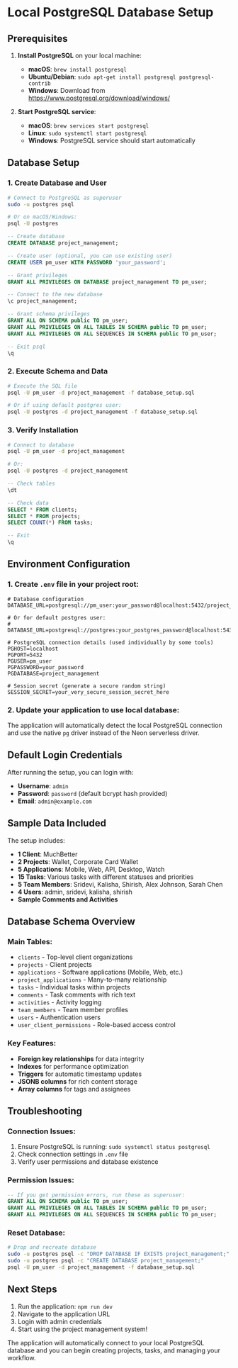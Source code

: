 # Local PostgreSQL Database Setup

## Prerequisites

1. **Install PostgreSQL** on your local machine:
   - **macOS**: `brew install postgresql`
   - **Ubuntu/Debian**: `sudo apt-get install postgresql postgresql-contrib`
   - **Windows**: Download from https://www.postgresql.org/download/windows/

2. **Start PostgreSQL service**:
   - **macOS**: `brew services start postgresql`
   - **Linux**: `sudo systemctl start postgresql`
   - **Windows**: PostgreSQL service should start automatically

## Database Setup

### 1. Create Database and User

```bash
# Connect to PostgreSQL as superuser
sudo -u postgres psql

# Or on macOS/Windows:
psql -U postgres
```

```sql
-- Create database
CREATE DATABASE project_management;

-- Create user (optional, you can use existing user)
CREATE USER pm_user WITH PASSWORD 'your_password';

-- Grant privileges
GRANT ALL PRIVILEGES ON DATABASE project_management TO pm_user;

-- Connect to the new database
\c project_management;

-- Grant schema privileges
GRANT ALL ON SCHEMA public TO pm_user;
GRANT ALL PRIVILEGES ON ALL TABLES IN SCHEMA public TO pm_user;
GRANT ALL PRIVILEGES ON ALL SEQUENCES IN SCHEMA public TO pm_user;

-- Exit psql
\q
```

### 2. Execute Schema and Data

```bash
# Execute the SQL file
psql -U pm_user -d project_management -f database_setup.sql

# Or if using default postgres user:
psql -U postgres -d project_management -f database_setup.sql
```

### 3. Verify Installation

```bash
# Connect to database
psql -U pm_user -d project_management

# Or:
psql -U postgres -d project_management
```

```sql
-- Check tables
\dt

-- Check data
SELECT * FROM clients;
SELECT * FROM projects;
SELECT COUNT(*) FROM tasks;

-- Exit
\q
```

## Environment Configuration

### 1. Create `.env` file in your project root:

```env
# Database configuration
DATABASE_URL=postgresql://pm_user:your_password@localhost:5432/project_management

# Or for default postgres user:
# DATABASE_URL=postgresql://postgres:your_postgres_password@localhost:5432/project_management

# PostgreSQL connection details (used individually by some tools)
PGHOST=localhost
PGPORT=5432
PGUSER=pm_user
PGPASSWORD=your_password
PGDATABASE=project_management

# Session secret (generate a secure random string)
SESSION_SECRET=your_very_secure_session_secret_here
```

### 2. Update your application to use local database:

The application will automatically detect the local PostgreSQL connection and use the native `pg` driver instead of the Neon serverless driver.

## Default Login Credentials

After running the setup, you can login with:

- **Username**: `admin`
- **Password**: `password` (default bcrypt hash provided)
- **Email**: `admin@example.com`

## Sample Data Included

The setup includes:

- **1 Client**: MuchBetter
- **2 Projects**: Wallet, Corporate Card Wallet
- **5 Applications**: Mobile, Web, API, Desktop, Watch
- **15 Tasks**: Various tasks with different statuses and priorities
- **5 Team Members**: Sridevi, Kalisha, Shirish, Alex Johnson, Sarah Chen
- **4 Users**: admin, sridevi, kalisha, shirish
- **Sample Comments and Activities**

## Database Schema Overview

### Main Tables:
- `clients` - Top-level client organizations
- `projects` - Client projects
- `applications` - Software applications (Mobile, Web, etc.)
- `project_applications` - Many-to-many relationship
- `tasks` - Individual tasks within projects
- `comments` - Task comments with rich text
- `activities` - Activity logging
- `team_members` - Team member profiles
- `users` - Authentication users
- `user_client_permissions` - Role-based access control

### Key Features:
- **Foreign key relationships** for data integrity
- **Indexes** for performance optimization
- **Triggers** for automatic timestamp updates
- **JSONB columns** for rich content storage
- **Array columns** for tags and assignees

## Troubleshooting

### Connection Issues:
1. Ensure PostgreSQL is running: `sudo systemctl status postgresql`
2. Check connection settings in `.env` file
3. Verify user permissions and database existence

### Permission Issues:
```sql
-- If you get permission errors, run these as superuser:
GRANT ALL ON SCHEMA public TO pm_user;
GRANT ALL PRIVILEGES ON ALL TABLES IN SCHEMA public TO pm_user;
GRANT ALL PRIVILEGES ON ALL SEQUENCES IN SCHEMA public TO pm_user;
```

### Reset Database:
```bash
# Drop and recreate database
sudo -u postgres psql -c "DROP DATABASE IF EXISTS project_management;"
sudo -u postgres psql -c "CREATE DATABASE project_management;"
psql -U pm_user -d project_management -f database_setup.sql
```

## Next Steps

1. Run the application: `npm run dev`
2. Navigate to the application URL
3. Login with admin credentials
4. Start using the project management system!

The application will automatically connect to your local PostgreSQL database and you can begin creating projects, tasks, and managing your workflow.
